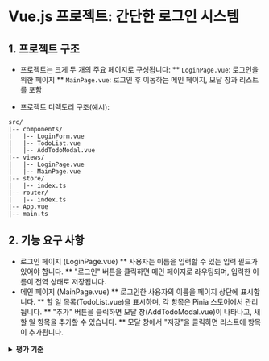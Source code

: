 # Vue.js 프로젝트: 간단한 로그인 시스템

## 1. 프로젝트 구조

* 프로젝트는 크게 두 개의 주요 페이지로 구성됩니다:
** `LoginPage.vue`: 로그인을 위한 페이지
** `MainPage.vue`: 로그인 후 이동하는 메인 페이지, 모달 창과 리스트를 포함

* 프로젝트 디렉토리 구조(예시):
```plaintext
src/
|-- components/
|   |-- LoginForm.vue
|   |-- TodoList.vue
|   |-- AddTodoModal.vue
|-- views/
|   |-- LoginPage.vue
|   |-- MainPage.vue
|-- store/
|   |-- index.ts
|-- router/
|   |-- index.ts
|-- App.vue
|-- main.ts
```

## 2. 기능 요구 사항
* 로그인 페이지 (LoginPage.vue)
** 사용자는 이름을 입력할 수 있는 입력 필드가 있어야 합니다.
** "로그인" 버튼을 클릭하면 메인 페이지로 라우팅되며, 입력한 이름이 전역 상태로 저장됩니다.
* 메인 페이지 (MainPage.vue)
** 로그인한 사용자의 이름을 페이지 상단에 표시합니다.
** 할 일 목록(TodoList.vue)을 표시하며, 각 항목은 Pinia 스토어에서 관리됩니다.
** "추가" 버튼을 클릭하면 모달 창(AddTodoModal.vue)이 나타나고, 새 할 일 항목을 추가할 수 있습니다.
** 모달 창에서 "저장"을 클릭하면 리스트에 항목이 추가됩니다.


<details>
  <summary><strong>평가 기준</strong></summary>

## 3. 평가 포인트

### 코드 구조 및 스타일

* 컴포넌트가 명확하게 분리되어 재사용 가능한가?
* 코드가 일관되고 가독성이 좋은가?

### 기능 구현
* 모든 기능 요구 사항이 정확하게 구현되었나?
* Vue Router를 사용하여 페이지 간 라우팅이 적절히 처리되었나?
* Pinia를 활용하여 상태 관리가 이루어졌나?
* `teleport`를 사용하여 모달 컴포넌트를 문서의 body에 삽입하였나, 이로 인해 모달의 접근성과 UX가 향상되었나?
* `slot`을 사용하여 공통 레이아웃 컴포넌트 내에서 다양한 컨텐츠를 유연하게 표현하였나?

### 사용자 경험
* 사용자 인터페이스가 직관적이고 사용하기 쉬운가?
* 모바일 및 데스크톱 환경에서 UI가 적절히 반응하는가?

### 고급 기능과 베스트 프랙티스
* 컴포넌트 간의 통신 방법(Props, Custom Events)을 적절히 사용하였나?
* Computed Properties 및 Watchers를 활용하여 데이터 처리가 최적화되었나?
* Lifecycle Hooks를 활용하여 컴포넌트의 생성 및 소멸 과정에 필요한 로직을 적절히 처리하였나?
* Vue의 반응성 원리를 이해하고, Refs와 Reactive API를 적절히 사용하였나?

### 추가적인 고려 사항
* 입력값 검증을 통해 사용자 오류를 방지하였나?
* 코드에 주석을 적절히 사용하여 구현 의도를 명확하게 했나?

</details>